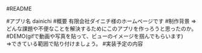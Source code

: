 #README

#アプリ名
dainichi
#概要
有限会社ダイニチ様のホームページです
#制作背景
⇒どんな課題や不便なことを解決するためにこのアプリを作っろうと思ったのか。
#DEMO(gifで動画や写真を貼って、ビューのイメージを掴んでもらいます)  
⇒できている範囲で貼り付けましょう。
#実装予定の内容
